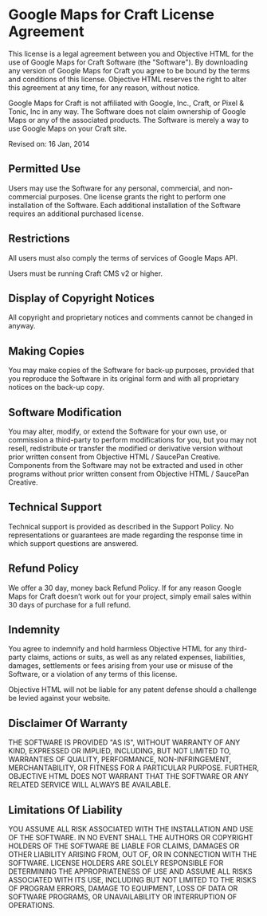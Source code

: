 # Google Maps for Craft License Agreement

This license is a legal agreement between you and Objective HTML for the use of Google Maps for Craft Software (the "Software"). By downloading any version of Google Maps for Craft you agree to be bound by the terms and conditions of this license. Objective HTML reserves the right to alter this agreement at any time, for any reason, without notice.

Google Maps for Craft is not affiliated with Google, Inc., Craft, or Pixel & Tonic, Inc in any way. The Software does not claim ownership of Google Maps or any of the associated products. The Software is merely a way to use Google Maps on your Craft site.

Revised on: 16 Jan, 2014

## Permitted Use

Users may use the Software for any personal, commercial, and non-commercial purposes. One license grants the right to perform one installation of the Software. Each additional installation of the Software requires an additional purchased license.

## Restrictions

All users must also comply the terms of services of Google Maps API.

Users must be running Craft CMS v2 or higher.

## Display of Copyright Notices

All copyright and proprietary notices and comments cannot be changed in anyway.

## Making Copies

You may make copies of the Software for back-up purposes, provided that you reproduce the Software in its original form and with all proprietary notices on the back-up copy.

## Software Modification

You may alter, modify, or extend the Software for your own use, or commission a third-party to perform modifications for you, but you may not resell, redistribute or transfer the modified or derivative version without prior written consent from Objective HTML / SaucePan Creative. Components from the Software may not be extracted and used in other programs without prior written consent from Objective HTML / SaucePan Creative.

## Technical Support

Technical support is provided as described in the Support Policy. No representations or guarantees are made regarding the response time in which support questions are answered.

## Refund Policy

We offer a 30 day, money back Refund Policy. If for any reason Google Maps for Craft doesn’t work out for your project, simply email sales within 30 days of purchase for a full refund.

## Indemnity

You agree to indemnify and hold harmless Objective HTML for any third-party claims, actions or suits, as well as any related expenses, liabilities, damages, settlements or fees arising from your use or misuse of the Software, or a violation of any terms of this license.

Objective HTML will not be liable for any patent defense should a challenge be levied against your website.

## Disclaimer Of Warranty

THE SOFTWARE IS PROVIDED "AS IS", WITHOUT WARRANTY OF ANY KIND, EXPRESSED OR IMPLIED, INCLUDING, BUT NOT LIMITED TO, WARRANTIES OF QUALITY, PERFORMANCE, NON-INFRINGEMENT, MERCHANTABILITY, OR FITNESS FOR A PARTICULAR PURPOSE. FURTHER, OBJECTIVE HTML DOES NOT WARRANT THAT THE SOFTWARE OR ANY RELATED SERVICE WILL ALWAYS BE AVAILABLE.

## Limitations Of Liability

YOU ASSUME ALL RISK ASSOCIATED WITH THE INSTALLATION AND USE OF THE SOFTWARE. IN NO EVENT SHALL THE AUTHORS OR COPYRIGHT HOLDERS OF THE SOFTWARE BE LIABLE FOR CLAIMS, DAMAGES OR OTHER LIABILITY ARISING FROM, OUT OF, OR IN CONNECTION WITH THE SOFTWARE. LICENSE HOLDERS ARE SOLELY RESPONSIBLE FOR DETERMINING THE APPROPRIATENESS OF USE AND ASSUME ALL RISKS ASSOCIATED WITH ITS USE, INCLUDING BUT NOT LIMITED TO THE RISKS OF PROGRAM ERRORS, DAMAGE TO EQUIPMENT, LOSS OF DATA OR SOFTWARE PROGRAMS, OR UNAVAILABILITY OR INTERRUPTION OF OPERATIONS.